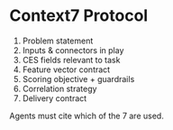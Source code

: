# Context7 Protocol
1) Problem statement
2) Inputs & connectors in play
3) CES fields relevant to task
4) Feature vector contract
5) Scoring objective + guardrails
6) Correlation strategy
7) Delivery contract

Agents must cite which of the 7 are used.
